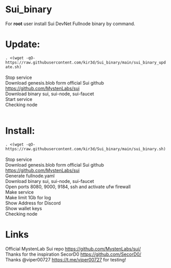 # Sui_binary

For <b>root</b> user install Sui DevNet Fullnode binary by command.<br>

# Update:<br>
`. <(wget -qO- https://raw.githubusercontent.com/kir3d/Sui_binary/main/sui_binary_update.sh)`<br><br>
Stop service<br>
Download genesis.blob form official Sui github https://github.com/MystenLabs/sui <br>
Download binary sui, sui-node, sui-faucet<br>
Start service<br>
Checking node<br>
<br>
# Install:<br>
`. <(wget -qO- https://raw.githubusercontent.com/kir3d/Sui_binary/main/sui_binary.sh)`<br><br>
Stop service<br>
Download genesis.blob form official Sui github https://github.com/MystenLabs/sui <br>
Generate fullnode.yaml<br>
Download binary sui, sui-node, sui-faucet<br>
Open ports 8080, 9000, 9184, ssh and activate ufw firewall <br>
Make service<br>
Make limit 1Gb for log<br>
Show Address for Discord<br>
Show wallet keys<br>
Checking node<br>

# Links
Official MystenLab Sui repo https://github.com/MystenLabs/sui/<br>
Thanks for the inspiration SecorD0 https://github.com/SecorD0/<br>
Thanks @viper00727 https://t.me/viper00727 for testing!<br>

